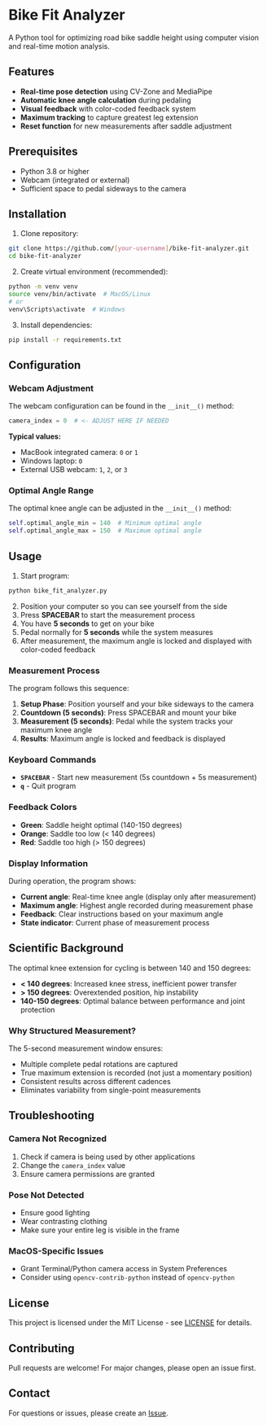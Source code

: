 # Bike Fit Analyzer

A Python tool for optimizing road bike saddle height using computer vision and real-time motion analysis.

## Features

- **Real-time pose detection** using CV-Zone and MediaPipe
- **Automatic knee angle calculation** during pedaling
- **Visual feedback** with color-coded feedback system
- **Maximum tracking** to capture greatest leg extension
- **Reset function** for new measurements after saddle adjustment

## Prerequisites

- Python 3.8 or higher
- Webcam (integrated or external)
- Sufficient space to pedal sideways to the camera

## Installation

1. Clone repository:
```bash
git clone https://github.com/[your-username]/bike-fit-analyzer.git
cd bike-fit-analyzer
```

2. Create virtual environment (recommended):
```bash
python -m venv venv
source venv/bin/activate  # MacOS/Linux
# or
venv\Scripts\activate  # Windows
```

3. Install dependencies:
```bash
pip install -r requirements.txt
```

## Configuration

### Webcam Adjustment

The webcam configuration can be found in the `__init__()` method:

```python
camera_index = 0  # <- ADJUST HERE IF NEEDED
```

**Typical values:**
- MacBook integrated camera: `0` or `1`
- Windows laptop: `0`
- External USB webcam: `1`, `2`, or `3`

### Optimal Angle Range

The optimal knee angle can be adjusted in the `__init__()` method:

```python
self.optimal_angle_min = 140  # Minimum optimal angle
self.optimal_angle_max = 150  # Maximum optimal angle
```

## Usage

1. Start program:
```bash
python bike_fit_analyzer.py
```

2. Position your computer so you can see yourself from the side
3. Press **SPACEBAR** to start the measurement process
4. You have **5 seconds** to get on your bike
5. Pedal normally for **5 seconds** while the system measures
6. After measurement, the maximum angle is locked and displayed with color-coded feedback

### Measurement Process

The program follows this sequence:
1. **Setup Phase**: Position yourself and your bike sideways to the camera
2. **Countdown (5 seconds)**: Press SPACEBAR and mount your bike
3. **Measurement (5 seconds)**: Pedal while the system tracks your maximum knee angle
4. **Results**: Maximum angle is locked and feedback is displayed

### Keyboard Commands

- **`SPACEBAR`** - Start new measurement (5s countdown + 5s measurement)
- **`q`** - Quit program

### Feedback Colors

- **Green**: Saddle height optimal (140-150 degrees)
- **Orange**: Saddle too low (< 140 degrees)
- **Red**: Saddle too high (> 150 degrees)

### Display Information

During operation, the program shows:
- **Current angle**: Real-time knee angle (display only after measurement)
- **Maximum angle**: Highest angle recorded during measurement phase
- **Feedback**: Clear instructions based on your maximum angle
- **State indicator**: Current phase of measurement process

## Scientific Background

The optimal knee extension for cycling is between 140 and 150 degrees:
- **< 140 degrees**: Increased knee stress, inefficient power transfer
- **> 150 degrees**: Overextended position, hip instability
- **140-150 degrees**: Optimal balance between performance and joint protection

### Why Structured Measurement?

The 5-second measurement window ensures:
- Multiple complete pedal rotations are captured
- True maximum extension is recorded (not just a momentary position)
- Consistent results across different cadences
- Eliminates variability from single-point measurements

## Troubleshooting

### Camera Not Recognized
1. Check if camera is being used by other applications
2. Change the `camera_index` value
3. Ensure camera permissions are granted

### Pose Not Detected
- Ensure good lighting
- Wear contrasting clothing
- Make sure your entire leg is visible in the frame

### MacOS-Specific Issues
- Grant Terminal/Python camera access in System Preferences
- Consider using `opencv-contrib-python` instead of `opencv-python`

## License

This project is licensed under the MIT License - see [LICENSE](LICENSE) for details.

## Contributing

Pull requests are welcome! For major changes, please open an issue first.

## Contact

For questions or issues, please create an [Issue](https://github.com/[your-username]/bike-fit-analyzer/issues).